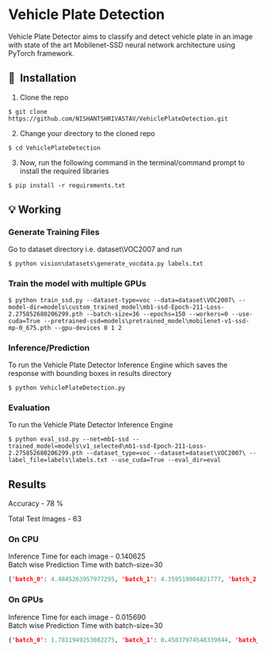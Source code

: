 # Vehicle Plate Detection 

Vehicle Plate Detector aims to classify and detect vehicle plate in an image with state of the art Mobilenet-SSD neural network architecture using PyTorch framework. 

## 🚀&nbsp; Installation

1. Clone the repo
```
$ git clone https://github.com/NISHANTSHRIVASTAV/VehiclePlateDetection.git
```

2. Change your directory to the cloned repo 
```
$ cd VehiclePlateDetection
```

3. Now, run the following command in the terminal/command prompt to install the required libraries
```
$ pip install -r requirements.txt
```

## :bulb: Working

### Generate Training Files

Go to dataset directory i.e. dataset\VOC2007 and run
```
$ python vision\datasets\generate_vocdata.py labels.txt
```
### Train the model with multiple GPUs
```
$ python train_ssd.py --dataset-type=voc --data=dataset\VOC2007\ --model-dir=models\custom_trained_model\mb1-ssd-Epoch-211-Loss-2.275852680206299.pth --batch-size=36 --epochs=150 --workers=0 --use-cuda=True --pretrained-ssd=models\pretrained_model\mobilenet-v1-ssd-mp-0_675.pth --gpu-devices 0 1 2 
```
### Inference/Prediction
To run the Vehicle Plate Detector Inference Engine which saves the response with bounding boxes in results directory
```
$ python VehiclePlateDetection.py 
```

### Evaluation
To run the Vehicle Plate Detector Inference Engine
```
$ python eval_ssd.py --net=mb1-ssd --trained_model=models\v1_selected\mb1-ssd-Epoch-211-Loss-2.275852680206299.pth --dataset_type=voc --dataset=dataset\VOC2007\ --label_file=labels\labels.txt --use_cuda=True --eval_dir=eval 
```
## Results


Accuracy - 78 % <br />

Total Test Images - 63
### On CPU

Inference Time for each image - 0.140625 <br />
Batch wise Prediction Time with batch-size=30 
```json
{'batch_0': 4.4845263957977295, 'batch_1': 4.359519004821777, 'batch_2': 0.29688358306884766}
```

### On GPUs

Inference Time for each image - 0.015690 <br />
Batch wise Prediction Time with batch-size=30
```json
{'batch_0': 1.7811949253082275, 'batch_1': 0.45837974548339844, 'batch_2': 0.031238794326782227}
```